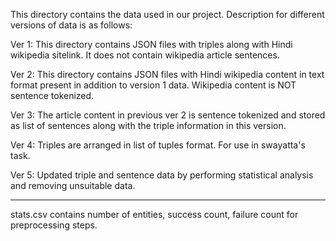 This directory contains the data used in our project. Description for different versions of data is as follows:

Ver 1: This directory contains JSON files with triples along with Hindi wikipedia sitelink. It does not contain wikipedia article sentences.

Ver 2: This directory contains JSON files with Hindi wikipedia content in text format present in addition to version 1 data. Wikipedia content is NOT sentence tokenized.

Ver 3: The article content in previous ver 2 is sentence tokenized and stored as list of sentences along with the triple information in this version.

Ver 4: Triples are arranged in list of tuples format. For use in swayatta's task.

Ver 5: Updated triple and sentence data by performing statistical analysis and removing unsuitable data. 

-----------------

stats.csv contains number of entities, success count, failure count for preprocessing steps. 
